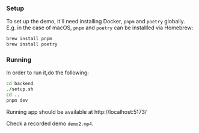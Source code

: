 ### Setup

To set up the demo, it'll need installing Docker, `pnpm` and `poetry` globally.
E.g. in the case of macOS, `pnpm` and `poetry` can be installled via Homebrew:

```bash
brew install pnpm
brew install poetry
```

### Running

In order to run it,do the following:

```bash
cd backend
./setup.sh
cd ..
pnpm dev
```

Running app should be available at http://localhost:5173/

Check a recorded demo `demo2.mp4`.
